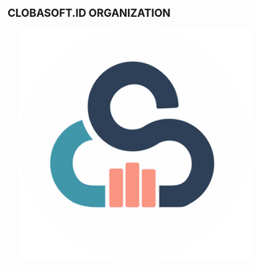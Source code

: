 ## CLOBASOFT.ID ORGANIZATION


<p align="center">
  <img width="460" src="https://github.com/clobasoft-id/.github/blob/ce3cfcafd2be7ed779f8702a71411e1972024ca7/profile/images/logo/CLOBASOFT-FINAL-BG.png" alt="Logo">
</p>